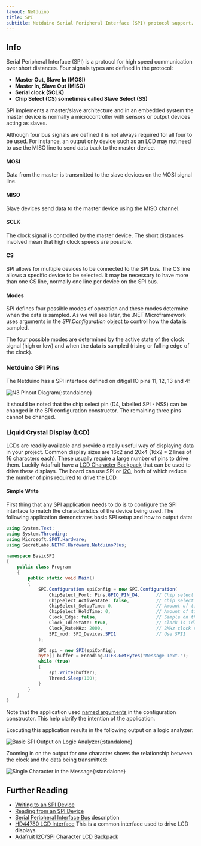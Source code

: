 ```yaml
---
layout: Netduino
title: SPI
subtitle: Netduino Serial Peripheral Interface (SPI) protocol support. 
---
```


## Info

Serial Peripheral Interface (SPI) is a protocol for high speed communication over short distances.  Four signals types are defined in the protocol:

- **Master Out, Slave In (MOSI)**
- **Master In, Slave Out (MISO)**
- **Serial clock (SCLK)**
- **Chip Select (CS) sometimes called Slave Select (SS)**

SPI implements a master/slave architecture and in an embedded system the master device is normally a microcontroller with sensors or output devices acting as slaves.

Although four bus signals are defined it is not always required for all four to be used.  For instance, an output only device such as an LCD may not need to use the MISO line to send data back to the master device.

#### MOSI

Data from the master is transmitted to the slave devices on the MOSI signal line.

#### MISO

Slave devices send data to the master device using the MISO channel.

#### SCLK

The clock signal is controlled by the master device.  The short distances involved mean that high clock speeds are possible.

#### CS

SPI allows for multiple devices to be connected to the SPI bus.  The CS line allows a specific device to be selected.  It may be necessary to have more than one CS line, normally one line per device on the SPI bus.

#### Modes

SPI defines four possible modes of operation and these modes determine when the data is sampled.  As we will see later, the .NET Microframework uses arguments in the _SPI.Configuration_ object to control how the data is sampled.

The four possible modes are determined by the active state of the clock signal (high or low) and when the data is sampled (rising or falling edge of the clock).

### Netduino SPI Pins

The Netduino has a SPI interface defined on ditigal IO pins 11, 12, 13 and 4:

![N3 Pinout Diagram](../../../../Netduino/About/Netduino3_Pinout.svg){:standalone}

It should be noted that the chip select pin (D4, labelled SPI - NSS) can be changed in the SPI configuration constructor.  The remaining three pins cannot be changed.

### Liquid Crystal Display (LCD)

LCDs are readily available and provide a really useful way of displaying data in your project.  Common display sizes are 16x2 and 20x4 (16x2 = 2 lines of 16 characters each).  These usually require a large number of pins to drive them.  Luckily Adafruit have a [LCD Character Backpack](https://www.adafruit.com/product/292) that can be used to drive these displays.  The board can use SPI or [I2C](/Netduino/Input_Output/Digital/I2C/), both of which reduce the number of pins required to drive the LCD.

#### Simple Write

First thing that any SPI application needs to do is to configure the SPI interface to match the characteristics of the device being used.  The following application demonstrates basic SPI setup and how to output data:

```csharp
using System.Text;
using System.Threading;
using Microsoft.SPOT.Hardware;
using SecretLabs.NETMF.Hardware.NetduinoPlus;

namespace BasicSPI
{
    public class Program
    {
        public static void Main()
        {
            SPI.Configuration spiConfig = new SPI.Configuration(
                ChipSelect_Port: Pins.GPIO_PIN_D4,      // Chip select is digital IO 4.
                ChipSelect_ActiveState: false,          // Chip select is active low.
                ChipSelect_SetupTime: 0,                // Amount of time between selection and the clock starting
                ChipSelect_HoldTime: 0,                 // Amount of time the device must be active after the data has been read.
                Clock_Edge: false,                      // Sample on the falling edge.
                Clock_IdleState: true,                  // Clock is idle when high.
                Clock_RateKHz: 2000,                    // 2MHz clock speed.
                SPI_mod: SPI_Devices.SPI1               // Use SPI1
            );

            SPI spi = new SPI(spiConfig);
            byte[] buffer = Encoding.UTF8.GetBytes("Message Text.");
            while (true)
            {
                spi.Write(buffer);
                Thread.Sleep(100);
            }
        }
    }
}
```

Note that the application used [named arguments](https://docs.microsoft.com/en-us/dotnet/csharp/programming-guide/classes-and-structs/named-and-optional-arguments) in the configuration constructor.  This help clarify the intention of the application.

Executing this application results in the following output on a logic analyzer:

![Basic SPI Output on Logic Analyzer](BasicSPIOutput.png){:standalone}

Zooming in on the output for one character shows the relationship between the clock and the data being transmitted:

![Single Character in the Message](SingleCharacterOutput.png){:standalone}

## Further Reading

- [Writing to an SPI Device](Writing)
- [Reading from an SPI Device](Reading)
- [Serial Peripheral Interface Bus](https://en.wikipedia.org/wiki/Serial_Peripheral_Interface_Bus) description
- [HD44780 LCD Interface](https://en.wikipedia.org/wiki/Hitachi_HD44780_LCD_controller) This is a common interface used to drive LCD displays.
- [Adafruit I2C/SPI Character LCD Backpack](https://www.adafruit.com/product/292)
